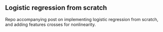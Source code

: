 ## Logistic regression from scratch
Repo accompanying post on implementing logistic regression from scratch, and adding features crosses for nonlinearity.